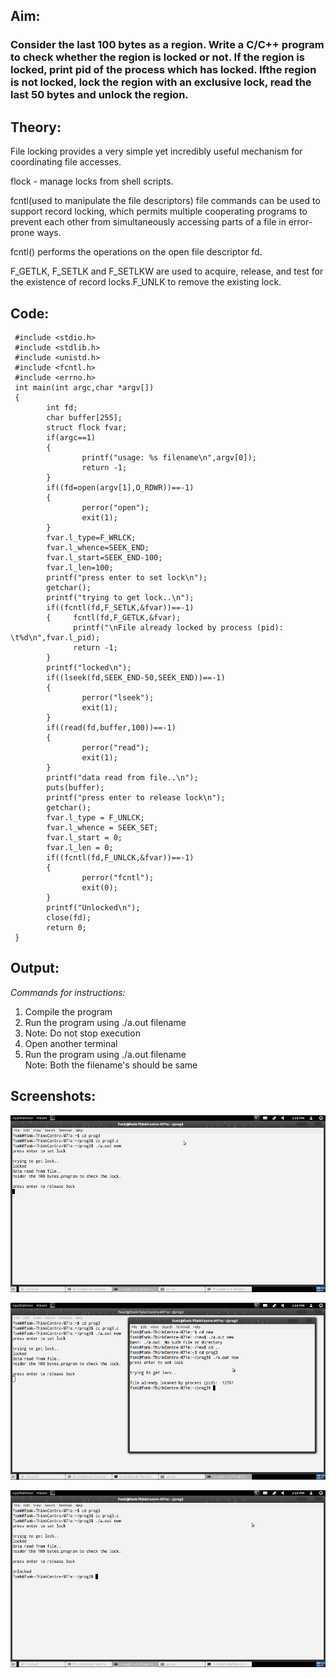 ## Aim:

### Consider the last 100 bytes as a region. Write a C/C++ program to check whether the region is locked or not. If the region is locked, print pid of the process which has locked. Ifthe region is not locked, lock the region with an exclusive lock, read the last 50 bytes and unlock the region.

## Theory:

File locking provides a very simple yet incredibly useful mechanism for coordinating file accesses.

flock - manage locks from shell scripts.

fcntl(used to manipulate the file descriptors) file commands can be used to support record locking, which permits multiple cooperating programs to prevent each other from simultaneously accessing parts of a file in error-prone ways.

fcntl() performs the operations on the open file descriptor fd.

F_GETLK, F_SETLK and F_SETLKW are used  to  acquire, release, and test for the existence of record locks.F_UNLK to remove the existing lock.

## Code:

<pre><code> #include &lt;stdio.h&gt;
 #include &lt;stdlib.h&gt;
 #include &lt;unistd.h&gt;
 #include &lt;fcntl.h&gt;
 #include &lt;errno.h&gt;
 int main(int argc,char *argv[])
 {
        int fd;
        char buffer[255];
        struct flock fvar;
        if(argc==1)
        {
                printf("usage: %s filename\n",argv[0]);
                return -1;
        }
        if((fd=open(argv[1],O_RDWR))==-1)
        {
                perror("open");
                exit(1);
        }
        fvar.l_type=F_WRLCK;
        fvar.l_whence=SEEK_END;
        fvar.l_start=SEEK_END-100;
        fvar.l_len=100;
        printf("press enter to set lock\n");
        getchar();
        printf("trying to get lock..\n");
        if((fcntl(fd,F_SETLK,&fvar))==-1)
        {     fcntl(fd,F_GETLK,&fvar);
              printf("\nFile already locked by process (pid):    \t%d\n",fvar.l_pid);        
              return -1;        
        }
        printf("locked\n");
        if((lseek(fd,SEEK_END-50,SEEK_END))==-1)
        {
                perror("lseek");
                exit(1);
        }
        if((read(fd,buffer,100))==-1)
        {
                perror("read");
                exit(1);
        }
        printf("data read from file..\n");
        puts(buffer);
        printf("press enter to release lock\n");
        getchar();
        fvar.l_type = F_UNLCK;
        fvar.l_whence = SEEK_SET;
        fvar.l_start = 0;
        fvar.l_len = 0;
        if((fcntl(fd,F_UNLCK,&fvar))==-1)
        {
                perror("fcntl");
                exit(0);
        }
        printf("Unlocked\n");
        close(fd);
        return 0;
 }</code></pre>

## Output:

*Commands for instructions:*
<ol>
	<li> Compile the program </li>
	<li> Run the program using ./a.out filename </li>
	<li>	Note: Do not stop execution </li>
	<li> Open another terminal </li>
	<li> Run the program using ./a.out filename </li>
		Note: Both the filename's should be same </li>
</ol>

## Screenshots:

![not available](out1.png "output1")

![not available](out2.png "output2")

![not available](out3.png "output3")
